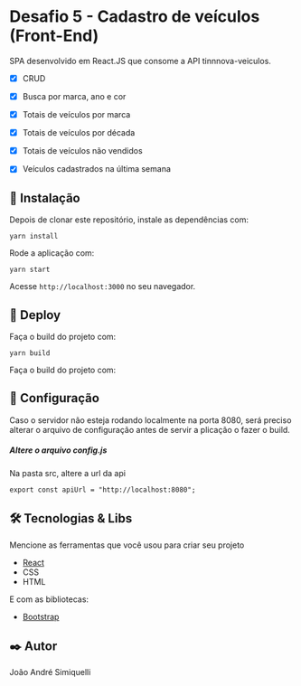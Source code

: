 # Desafio 5 - Cadastro de veículos (Front-End)

SPA desenvolvido em React.JS que consome a API tinnnova-veiculos.

- [X] CRUD
- [X] Busca por marca, ano e cor
- [X] Totais de veículos por marca
- [X] Totais de veículos por década
- [X] Totais de veículos não vendidos
- [X] Veículos cadastrados na última semana


## 🔧 Instalação
Depois de clonar este repositório, instale as dependências com:

```
yarn install
```

Rode a aplicação com:

```
yarn start
```

Acesse `http://localhost:3000` no seu navegador.

## 🔧 Deploy
Faça o build do projeto com:

```
yarn build
```
Faça o build do projeto com:

## 🔧 Configuração
Caso o servidor não esteja rodando localmente na porta 8080, será preciso alterar o arquivo de configuração antes de servir a plicação o fazer o build.

##### Altere o arquivo config.js
Na pasta src, altere a url da api

```
export const apiUrl = "http://localhost:8080";
```

## 🛠️ Tecnologias & Libs

Mencione as ferramentas que você usou para criar seu projeto

* [React](https://reactjs.org/) 
* CSS
* HTML

E com as bibliotecas:
* [Bootstrap](https://getbootstrap.com/)

## ✒️ Autor
João André Simiquelli